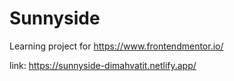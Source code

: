 # Sunnyside

Learning project for https://www.frontendmentor.io/

link: https://sunnyside-dimahvatit.netlify.app/
